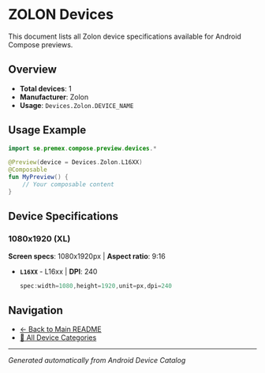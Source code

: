 # ZOLON Devices

This document lists all Zolon device specifications available for Android Compose previews.

## Overview

- **Total devices**: 1
- **Manufacturer**: Zolon
- **Usage**: `Devices.Zolon.DEVICE_NAME`

## Usage Example

```kotlin
import se.premex.compose.preview.devices.*

@Preview(device = Devices.Zolon.L16XX)
@Composable
fun MyPreview() {
    // Your composable content
}
```

## Device Specifications

### 1080x1920 (XL)

**Screen specs**: 1080x1920px | **Aspect ratio**: 9:16

- **`L16XX`** - L16xx | **DPI**: 240
  ```kotlin
  spec:width=1080,height=1920,unit=px,dpi=240
  ```

## Navigation

- [← Back to Main README](../../README.md)
- [📱 All Device Categories](../README.md)

---
*Generated automatically from Android Device Catalog*
